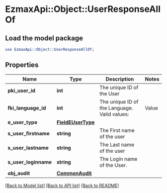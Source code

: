 # EzmaxApi::Object::UserResponseAllOf

## Load the model package
```perl
use EzmaxApi::Object::UserResponseAllOf;
```

## Properties
Name | Type | Description | Notes
------------ | ------------- | ------------- | -------------
**pki_user_id** | **int** | The unique ID of the User | 
**fki_language_id** | **int** | The unique ID of the Language.  Valid values:  |Value|Description| |-|-| |1|French| |2|English| | 
**e_user_type** | [**FieldEUserType**](FieldEUserType.md) |  | 
**s_user_firstname** | **string** | The First name of the user | 
**s_user_lastname** | **string** | The Last name of the user | 
**s_user_loginname** | **string** | The Login name of the User. | 
**obj_audit** | [**CommonAudit**](CommonAudit.md) |  | 

[[Back to Model list]](../README.md#documentation-for-models) [[Back to API list]](../README.md#documentation-for-api-endpoints) [[Back to README]](../README.md)


